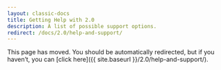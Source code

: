 ```yaml
---
layout: classic-docs
title: Getting Help with 2.0
description: A list of possible support options.
redirect: /docs/2.0/help-and-support/
---
```


This page has moved. You should be automatically redirected, but if you haven’t, you can [click here]({{ site.baseurl }}/2.0/help-and-support/).
